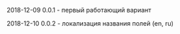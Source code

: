 2018-12-09 0.0.1 - первый работающий вариант

2018-12-10 0.0.2 - локализация названия полей (en, ru)